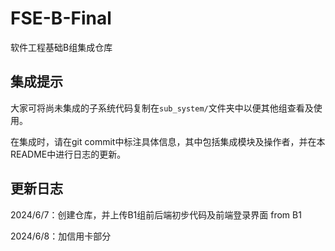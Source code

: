 # FSE-B-Final
软件工程基础B组集成仓库

## 集成提示

大家可将尚未集成的子系统代码复制在`sub_system/`文件夹中以便其他组查看及使用。

在集成时，请在git commit中标注具体信息，其中包括集成模块及操作者，并在本README中进行日志的更新。

## 更新日志

2024/6/7：创建仓库，并上传B1组前后端初步代码及前端登录界面 from B1

2024/6/8：加信用卡部分